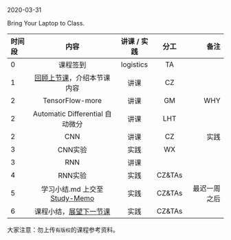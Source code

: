 2020-03-31

Bring Your Laptop to Class. 

| 时间段   |  内容     |  讲课 / 实践     |   分工  |   备注       |
| :---     | :----:    |   :----:    |    :----:    |       ---: |
|   0      | 课程签到     |  logistics   |     TA     |        |
|   1      |  [回顾上节课](../WW6/WW6-stis-plan.md)，介绍本节课内容 |    讲课     |   CZ   |      |
|   2      | TensorFlow-more |  讲课   |  GM  |  WHY  |
|   2      | Automatic Differential 自动微分  | 讲课    |   LHT |         |
|   2      | CNN  |  讲课    |    CZ    |  实践       |
|   3      | CNN实验  |  实践    |  WX       |         |
|   3      | RNN  |  讲课    |         |         |
|   4      | RNN实验 | 实践       |  CZ&TAs|  |
|   5      | 学习小结.md 上交至[Study-Memo](../../Study-Memo)   |  实践    |     CZ&TAs     |   最迟一周之后     |
|   6      | 课程小结，[展望下一节课](../WW8/WW8-stis-plan.md)   |  实践    |     CZ&TAs     |      |



大家注意：勿上传``有版权``的课程参考资料。
